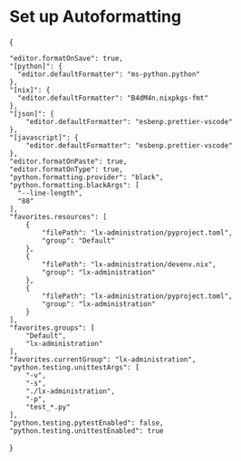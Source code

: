 # Set up Autoformatting
{

    "editor.formatOnSave": true,
    "[python]": {
      "editor.defaultFormatter": "ms-python.python"
    },
    "[nix]": {
      "editor.defaultFormatter": "B4dM4n.nixpkgs-fmt"
    },
    "[json]": {
        "editor.defaultFormatter": "esbenp.prettier-vscode"
    },
    "[javascript]": {
        "editor.defaultFormatter": "esbenp.prettier-vscode"
    },
    "editor.formatOnPaste": true,
    "editor.formatOnType": true,
    "python.formatting.provider": "black",
    "python.formatting.blackArgs": [
      "--line-length",
      "88"
    ],
    "favorites.resources": [
        {
            "filePath": "lx-administration/pyproject.toml",
            "group": "Default"
        },
        {
            "filePath": "lx-administration/devenv.nix",
            "group": "lx-administration"
        },
        {
            "filePath": "lx-administration/pyproject.toml",
            "group": "lx-administration"
        }
    ],
    "favorites.groups": [
        "Default",
        "lx-administration"
    ],
    "favorites.currentGroup": "lx-administration",
    "python.testing.unittestArgs": [
        "-v",
        "-s",
        "./lx-administration",
        "-p",
        "test_*.py"
    ],
    "python.testing.pytestEnabled": false,
    "python.testing.unittestEnabled": true
}
